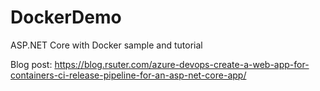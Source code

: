 # DockerDemo

ASP.NET Core with Docker sample and tutorial

Blog post: https://blog.rsuter.com/azure-devops-create-a-web-app-for-containers-ci-release-pipeline-for-an-asp-net-core-app/
